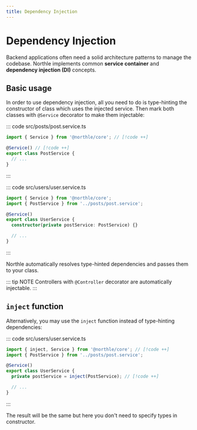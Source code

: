 ```yaml
---
title: Dependency Injection
---
```


# Dependency Injection

Backend applications often need a solid architecture patterns to manage the codebase. Northle implements common **service container** and **dependency injection (DI)** concepts.

## Basic usage

In order to use dependency injection, all you need to do is type-hinting the constructor of class which uses the injected service. Then mark both classes with `@Service` decorator to make them injectable:

::: code src/posts/post.service.ts
```ts
import { Service } from '@northle/core'; // [!code ++]

@Service() // [!code ++]
export class PostService {
  // ...
}
```
:::

::: code src/users/user.service.ts
```ts
import { Service } from '@northle/core';
import { PostService } from '../posts/post.service';

@Service()
export class UserService {
  constructor(private postService: PostService) {}

  // ...
}
```
:::

Northle automatically resolves type-hinted dependencies and passes them to your class.

::: tip NOTE
Controllers with `@Controller` decorator are automatically injectable.
:::

## `inject` function

Alternatively, you may use the `inject` function instead of type-hinting dependencies:

::: code src/users/user.service.ts
```ts
import { inject, Service } from '@northle/core'; // [!code ++]
import { PostService } from '../posts/post.service';

@Service()
export class UserService {
  private postService = inject(PostService); // [!code ++]

  // ...
}
```
:::

The result will be the same but here you don't need to specify types in constructor.
